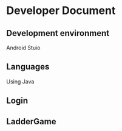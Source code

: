 # Developer Document

## Development environment ##
Android Stuio
## Languages ##
Using Java

## Login ##

## LadderGame ##
